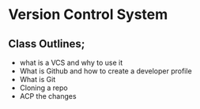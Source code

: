 # Version Control System

## Class Outlines;
- what is a VCS and why to use it
- What is Github and how to create a developer profile
- What is Git
- Cloning a repo
- ACP the changes